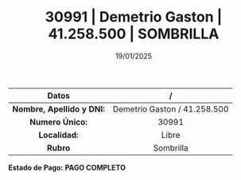 ﻿---
title: 30991 | Demetrio Gaston | 41.258.500 | SOMBRILLA
date: 19/01/2025
draft: false
tags: ['libre', 'titular', 'sombrilla']
---

|          **Datos**          |  /  |
|:---------------------------:|:---:|
| **Nombre, Apellido y DNI:** | Demetrio Gaston / 41.258.500 |
|      **Numero Único:**      | 30991 |
|        **Localidad:**       | Libre |
|          **Rubro**          | Sombrilla |

**Estado de Pago:** **PAGO COMPLETO**

